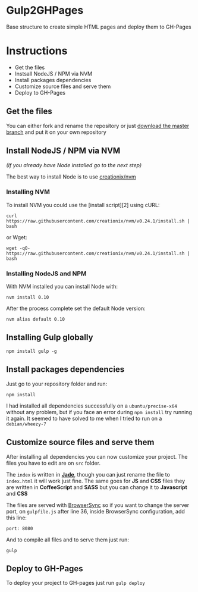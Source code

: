 # Gulp2GHPages
Base structure to create simple HTML pages and deploy them to GH-Pages

# Instructions

* Get the files
* Instsall NodeJS / NPM via NVM
* Install packages dependencies
* Customize source files and serve them
* Deploy to GH-Pages

## Get the files
You can either fork and rename the repository or just [download the master branch](https://github.com/pedromartos/simple-html-page/archive/master.zip) and put it on your own repository

## Install NodeJS / NPM via NVM
_(If you already have Node installed go to the next step)_

The best way to install Node is to use [creationix/nvm](https://github.com/creationix/nvm)

### Installing NVM
To install NVM you could use the [install script][2] using cURL:

    curl https://raw.githubusercontent.com/creationix/nvm/v0.24.1/install.sh | bash

or Wget:

    wget -qO- https://raw.githubusercontent.com/creationix/nvm/v0.24.1/install.sh | bash

### Installing NodeJS and NPM

With NVM installed you can install Node with:

    nvm install 0.10

After the process complete set the default Node version:

    nvm alias default 0.10
    
## Installing Gulp globally

    npm install gulp -g

## Install packages dependencies
Just go to your repository folder and run:

    npm install

I had installed all dependencies successfully on a `ubuntu/precise-x64` without any problem, but if you face an error during `npm install` try running it again. It seemed to have solved to me when I tried to run on a `debian/wheezy-7`

## Customize source files and serve them
After installing all dependencies you can now customize your project. The files you have to edit are on `src` folder.

The `index` is written in **[Jade](http://jade-lang.com/)**, though you can just rename the file to `index.html` it will work just fine.
The same goes for **JS** and **CSS** files they are written in **CoffeeScript** and **SASS** but you can change it to **Javascript** and **CSS**

The files are served with [BrowserSync](http://www.browsersync.io/) so if you want to change the server port, on `gulpfile.js` after line 36, inside BrowserSync configuration, add this line:

    port: 8080

And to compile all files and to serve them just run:

    gulp

## Deploy to GH-Pages

To deploy your project to GH-pages just run `gulp deploy`



